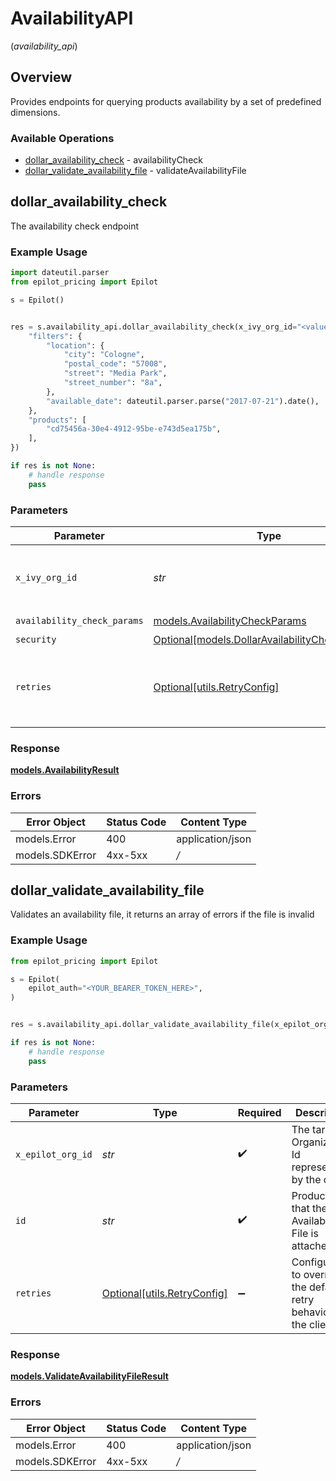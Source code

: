 # AvailabilityAPI
(*availability_api*)

## Overview

Provides endpoints for querying products availability by a set of predefined dimensions.


### Available Operations

* [dollar_availability_check](#dollar_availability_check) - availabilityCheck
* [dollar_validate_availability_file](#dollar_validate_availability_file) - validateAvailabilityFile

## dollar_availability_check

The availability check endpoint

### Example Usage

```python
import dateutil.parser
from epilot_pricing import Epilot

s = Epilot()


res = s.availability_api.dollar_availability_check(x_ivy_org_id="<value>", availability_check_params={
    "filters": {
        "location": {
            "city": "Cologne",
            "postal_code": "57008",
            "street": "Media Park",
            "street_number": "8a",
        },
        "available_date": dateutil.parser.parse("2017-07-21").date(),
    },
    "products": [
        "cd75456a-30e4-4912-95be-e743d5ea175b",
    ],
})

if res is not None:
    # handle response
    pass

```

### Parameters

| Parameter                                                                                           | Type                                                                                                | Required                                                                                            | Description                                                                                         |
| --------------------------------------------------------------------------------------------------- | --------------------------------------------------------------------------------------------------- | --------------------------------------------------------------------------------------------------- | --------------------------------------------------------------------------------------------------- |
| `x_ivy_org_id`                                                                                      | *str*                                                                                               | :heavy_check_mark:                                                                                  | The target Organization Id represented by the caller                                                |
| `availability_check_params`                                                                         | [models.AvailabilityCheckParams](../../models/availabilitycheckparams.md)                           | :heavy_check_mark:                                                                                  | N/A                                                                                                 |
| `security`                                                                                          | [Optional[models.DollarAvailabilityCheckSecurity]](../../models/dollaravailabilitychecksecurity.md) | :heavy_minus_sign:                                                                                  | N/A                                                                                                 |
| `retries`                                                                                           | [Optional[utils.RetryConfig]](../../models/utils/retryconfig.md)                                    | :heavy_minus_sign:                                                                                  | Configuration to override the default retry behavior of the client.                                 |


### Response

**[models.AvailabilityResult](../../models/availabilityresult.md)**
### Errors

| Error Object     | Status Code      | Content Type     |
| ---------------- | ---------------- | ---------------- |
| models.Error     | 400              | application/json |
| models.SDKError  | 4xx-5xx          | */*              |

## dollar_validate_availability_file

Validates an availability file, it returns an array of errors if the file is invalid

### Example Usage

```python
from epilot_pricing import Epilot

s = Epilot(
    epilot_auth="<YOUR_BEARER_TOKEN_HERE>",
)


res = s.availability_api.dollar_validate_availability_file(x_epilot_org_id="739224", id="72c803b2-2e5d-4bd6-bffc-fad998bbbe36")

if res is not None:
    # handle response
    pass

```

### Parameters

| Parameter                                                           | Type                                                                | Required                                                            | Description                                                         | Example                                                             |
| ------------------------------------------------------------------- | ------------------------------------------------------------------- | ------------------------------------------------------------------- | ------------------------------------------------------------------- | ------------------------------------------------------------------- |
| `x_epilot_org_id`                                                   | *str*                                                               | :heavy_check_mark:                                                  | The target Organization Id represented by the caller                | 739224                                                              |
| `id`                                                                | *str*                                                               | :heavy_check_mark:                                                  | Product ID that the Availability File is attached to                | 72c803b2-2e5d-4bd6-bffc-fad998bbbe36                                |
| `retries`                                                           | [Optional[utils.RetryConfig]](../../models/utils/retryconfig.md)    | :heavy_minus_sign:                                                  | Configuration to override the default retry behavior of the client. |                                                                     |


### Response

**[models.ValidateAvailabilityFileResult](../../models/validateavailabilityfileresult.md)**
### Errors

| Error Object     | Status Code      | Content Type     |
| ---------------- | ---------------- | ---------------- |
| models.Error     | 400              | application/json |
| models.SDKError  | 4xx-5xx          | */*              |
